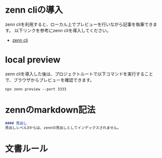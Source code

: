 # zenn cliの導入
zenn cliを利用すると、ローカル上でプレビューを行いながら記事を執筆できます。
以下リンクを参考にzenn cliを導入してください。

- [zenn cli](https://zenn.dev/zenn/articles/install-zenn-cli)

# local preview
zenn cliを導入した後は、プロジェクトルートで以下コマンドを実行することで、ブラウザからプレビューを確認できます。

``` shell
npx zenn preview --port 3333
```


# zennのmarkdown記法

``` markdown
#### 見出し
見出しレベル3からは、zennの見出しとしてインデックスされません。
```

# 文書ルール
